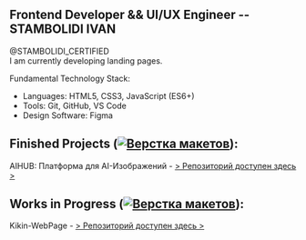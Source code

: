 ## Frontend Developer && UI/UX Engineer -- STAMBOLIDI IVAN
@STAMBOLIDI_CERTIFIED <br>
I am currently developing landing pages.

Fundamental Technology Stack:
- Languages: HTML5, CSS3, JavaScript (ES6+) 
- Tools: Git, GitHub, VS Code 
- Design Software: Figma

## Finished Projects ([![Верстка макетов](https://img.shields.io/badge/-%D0%92%D0%B5%D1%80%D1%81%D1%82%D0%BA%D0%B0%20%D0%BC%D0%B0%D0%BA%D0%B5%D1%82%D0%BE%D0%B2-%23FFA500)](https://shields.io/)):
AIHUB: Платформа для AI-Изображений - [> Репозиторий доступен здесь >](https://github.com/STAMBOLIDI-CERTIFIED/AIHUB.git)

## Works in Progress ([![Верстка макетов](https://img.shields.io/badge/-%D0%92%D0%B5%D1%80%D1%81%D1%82%D0%BA%D0%B0%20%D0%BC%D0%B0%D0%BA%D0%B5%D1%82%D0%BE%D0%B2-%23FFA500)](https://shields.io/)):
Kikin-WebPage - [> Репозиторий доступен здесь >](https://github.com/STAMBOLIDI-CERTIFIED/Kikin-WebPage.git)
